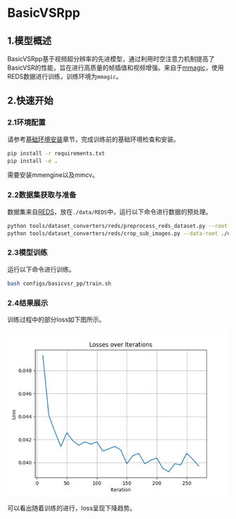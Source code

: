# BasicVSRpp

## 1.模型概述

BasicVSRpp基于视频超分辨率的先进模型，通过利用时空注意力机制提高了BasicVSR的性能，旨在进行高质量的帧插值和视频增强。来自于[mmagic](https://github.com/open-mmlab/mmagic)，使用REDS数据进行训练，训练环境为`mmagic`。

## 2.快速开始

### 2.1环境配置

请参考[基础环境安装](https://gitee.com/tecorigin/modelzoo/blob/main/doc/Environment.md)章节，完成训练前的基础环境检查和安装。

```bash
pip install -r requirements.txt
pip install -e .
```

需要安装mmengine以及mmcv。

### 2.2数据集获取与准备

数据集来自[REDS](https://seungjunnah.github.io/Datasets/reds.html)，放在`./data/REDS`中，运行以下命令进行数据的预处理。
```bash
python tools/dataset_converters/reds/preprocess_reds_dataset.py --root-path ./data/REDS
python tools/dataset_converters/reds/crop_sub_images.py --data-root ./data/REDS  -scales 4
```

### 2.3模型训练

运行以下命令进行训练。
```bash
bash configs/basicvsr_pp/train.sh
```

### 2.4结果展示

训练过程中的部分loss如下图所示。

![loss figure](loss.png)

可以看出随着训练的进行，loss呈现下降趋势。
